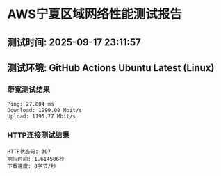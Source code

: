 # AWS宁夏区域网络性能测试报告
## 测试时间: 2025-09-17 23:11:57
## 测试环境: GitHub Actions Ubuntu Latest (Linux)

### 带宽测试结果
```
Ping: 27.804 ms
Download: 1999.08 Mbit/s
Upload: 1195.77 Mbit/s
```

### HTTP连接测试结果
```
HTTP状态码: 307
响应时间: 1.614506秒
下载速度: 0字节/秒
```


